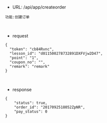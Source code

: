 * URL: /api/app/createorder

```
功能:创建订单
```

<br>


* request

```
{
  "token": "cb84Rvnc",
  "lesson_id": "d011500278732891DXFVjw2D47",
  "point": "1",
  "coupon_no": "",
  "remark": "remark"
}
```

<br>

* response
```
{
    "status": true,
    "order_id": "2017092518052ZpNR",
    "pay_status": 0
}
```
